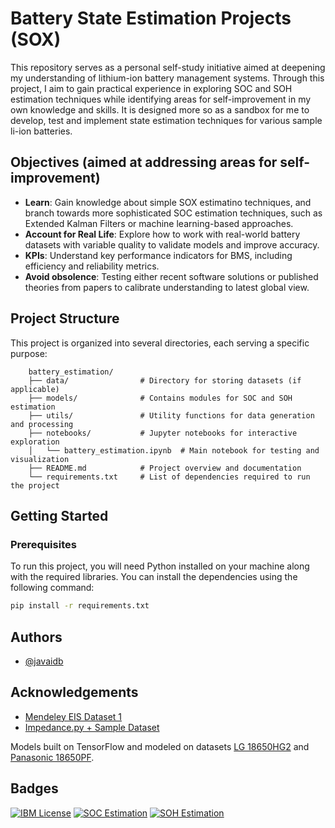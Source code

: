 
# Battery State Estimation Projects (SOX)

This repository serves as a personal self-study initiative aimed at deepening my understanding of lithium-ion battery management systems. Through this project, I aim to gain practical experience in exploring SOC and SOH estimation techniques while identifying areas for self-improvement in my own knowledge and skills. It is designed more so as a sandbox for me to develop, test and implement state estimation techniques for various sample li-ion batteries.

## Objectives (aimed at addressing areas for self-improvement)

- **Learn**: Gain knowledge about simple SOX estimatino techniques, and branch towards more sophisticated SOC estimation techniques, such as Extended Kalman Filters or machine learning-based approaches.
- **Account for Real Life**: Explore how to work with real-world battery datasets with variable quality to validate models and improve accuracy.
- **KPIs**: Understand key performance indicators for BMS, including efficiency and reliability metrics.
- **Avoid obsolence**: Testing either recent software solutions or published theories from papers to calibrate understanding to latest global view.

## Project Structure

This project is organized into several directories, each serving a specific purpose:
```
    battery_estimation/
    ├── data/                # Directory for storing datasets (if applicable)
    ├── models/              # Contains modules for SOC and SOH estimation
    ├── utils/               # Utility functions for data generation and processing
    ├── notebooks/           # Jupyter notebooks for interactive exploration
    │   └── battery_estimation.ipynb  # Main notebook for testing and visualization
    ├── README.md            # Project overview and documentation
    └── requirements.txt     # List of dependencies required to run the project
```
## Getting Started

### Prerequisites

To run this project, you will need Python installed on your machine along with the required libraries. You can install the dependencies using the following command:

```bash
pip install -r requirements.txt
```

## Authors

- [@javaidb](https://www.github.com/javaidb)


## Acknowledgements

 - [Mendeley EIS Dataset 1](https://data.mendeley.com/datasets/n78tkm784n/1)
 - [Impedance.py + Sample Dataset](https://impedancepy.readthedocs.io/en/latest/getting-started.html)

Models built on TensorFlow and modeled on datasets [LG 18650HG2](https://data.mendeley.com/datasets/cp3473x7xv/3) and  [Panasonic 18650PF](https://data.mendeley.com/datasets/wykht8y7tg/1).

## Badges

[![IBM License](https://img.shields.io/badge/Certificate_ML-IBM-blue.svg)](https://www.credly.com/badges/6d82b78c-cade-4a4c-94cb-b7f89e142350/public_url)
[![SOC Estimation](https://img.shields.io/badge/Certificate_SOC-CU-c0ae88.svg)](https://coursera.org/share/b6b06ac95cd73bc569d8a6530130b154)
[![SOH Estimation](https://img.shields.io/badge/Certificate_SOH-CU-c0ae88.svg)](https://coursera.org/share/784a52ce9a135d3068b94ad406ab038a)
